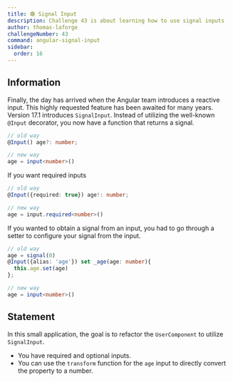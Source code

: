 ```yaml
---
title: 🟢 Signal Input
description: Challenge 43 is about learning how to use signal inputs
author: thomas-laforge
challengeNumber: 43
command: angular-signal-input
sidebar:
  order: 16
---
```


## Information

Finally, the day has arrived when the Angular team introduces a reactive input. This highly requested feature has been awaited for many years. Version 17.1 introduces `SignalInput`. Instead of utilizing the well-known `@Input` decorator, you now have a function that returns a signal.

```ts
// old way
@Input() age?: number;

// new way
age = input<number>()
```

If you want required inputs

```ts
// old way
@Input({required: true}) age!: number;

// new way
age = input.required<number>()
```

If you wanted to obtain a signal from an input, you had to go through a setter to configure your signal from the input.

```ts
// old way
age = signal(0)
@Input({alias: 'age'}) set _age(age: number){
  this.age.set(age)
};

// new way
age = input<number>()
```

## Statement

In this small application, the goal is to refactor the `UserComponent` to utilize `SignalInput`.

- You have required and optional inputs.
- You can use the `transform` function for the `age` input to directly convert the property to a number.

